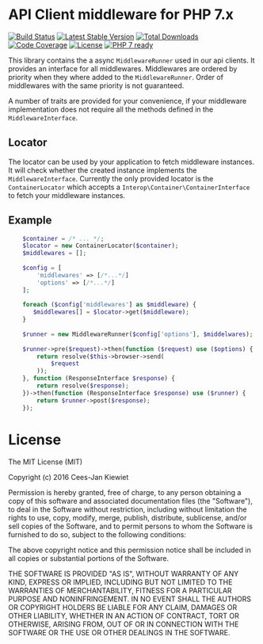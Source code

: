 # API Client middleware for PHP 7.x

[![Build Status](https://travis-ci.org/php-api-clients/middleware.svg?branch=master)](https://travis-ci.org/php-api-clients/middleware)
[![Latest Stable Version](https://poser.pugx.org/api-clients/middleware/v/stable.png)](https://packagist.org/packages/api-clients/middleware)
[![Total Downloads](https://poser.pugx.org/api-clients/middleware/downloads.png)](https://packagist.org/packages/api-clients/middleware/stats)
[![Code Coverage](https://scrutinizer-ci.com/g/php-api-clients/middleware/badges/coverage.png?b=master)](https://scrutinizer-ci.com/g/php-api-clients/middleware/?branch=master)
[![License](https://poser.pugx.org/api-clients/middleware/license.png)](https://packagist.org/packages/api-clients/middleware)
[![PHP 7 ready](http://php7ready.timesplinter.ch/php-api-clients/middleware/badge.svg)](https://appveyor-ci.org/php-api-clients/middleware)

This library contains the a async `MiddlewareRunner` used in our api clients. It 
provides an interface for all middlewares. Middlewares are ordered by priority
when they where added to the `MiddlewareRunner`. Order of middlewares with the
same priority is not guaranteed.

A number of traits are provided for your convenience, if your middleware
implementation does not require all the methods defined in the 
`MiddlewareInterface`.

## Locator
The locator can be used by your application to fetch middleware instances.
It will check whether the created instance implements the `MiddlewareInterface`.
Currently the only provided locator is the `ContainerLocator` which accepts a
`Interop\Container\ContainerInterface` to fetch your middleware instances.

## Example
```php
    $container = /* ... */;
    $locator = new ContainerLocator($container);
    $middlewares = [];
    
    $config = [
        'middlewares' => [/*...*/]
        'options' => [/*...*/]
    ];
       
    foreach ($config['middlewares'] as $middleware) {
       $middlewares[] = $locator->get($middleware);
    }
    
    $runner = new MiddlewareRunner($config['options'], $middelwares);
    
    $runner->pre($request)->then(function ($request) use ($options) {
        return resolve($this->browser->send(
            $request
        ));
    }, function (ResponseInterface $response) {
        return resolve($response);
    })->then(function (ResponseInterface $response) use ($runner) {
        return $runner->post($response);
    });
```


# License

The MIT License (MIT)

Copyright (c) 2016 Cees-Jan Kiewiet

Permission is hereby granted, free of charge, to any person obtaining a copy
of this software and associated documentation files (the "Software"), to deal
in the Software without restriction, including without limitation the rights
to use, copy, modify, merge, publish, distribute, sublicense, and/or sell
copies of the Software, and to permit persons to whom the Software is
furnished to do so, subject to the following conditions:

The above copyright notice and this permission notice shall be included in all
copies or substantial portions of the Software.

THE SOFTWARE IS PROVIDED "AS IS", WITHOUT WARRANTY OF ANY KIND, EXPRESS OR
IMPLIED, INCLUDING BUT NOT LIMITED TO THE WARRANTIES OF MERCHANTABILITY,
FITNESS FOR A PARTICULAR PURPOSE AND NONINFRINGEMENT. IN NO EVENT SHALL THE
AUTHORS OR COPYRIGHT HOLDERS BE LIABLE FOR ANY CLAIM, DAMAGES OR OTHER
LIABILITY, WHETHER IN AN ACTION OF CONTRACT, TORT OR OTHERWISE, ARISING FROM,
OUT OF OR IN CONNECTION WITH THE SOFTWARE OR THE USE OR OTHER DEALINGS IN THE
SOFTWARE.
